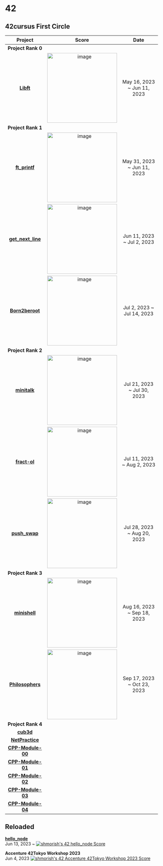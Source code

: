 <h1>42</h1>

<h2>42cursus First Circle</h2>

| Project | Score | Date |
| :---: | :---: | :---: |
|**Project Rank 0**|
|<a href ="https://github.com/Mori062/libft"><b>Libft</b></a>|<img width="230" alt="image" src="https://github.com/Mori062/42/assets/110565242/1a41dceb-577e-4fe4-a671-de217c82d4ac">|May 16, 2023 ~ Jun 11, 2023|
|**Project Rank 1**|
|<a href ="https://github.com/Mori062/ft_printf"><b>ft_printf</b></a>|<img width="230" alt="image" src="https://github.com/Mori062/42/assets/110565242/b222da77-329b-4622-8b30-01e82537c276">|May 31, 2023 ~ Jun 11, 2023|
|<a href ="https://github.com/Mori062/get_next_line"><b>get_next_line</b></a>|<img width="230" alt="image" src="https://github.com/Mori062/42/assets/110565242/fc7d4bc1-8688-4e8c-bbd8-257b21796088">|Jun 11, 2023 ~ Jul 2, 2023|
|<a href ="https://github.com/Mori062/Born2beroot"><b>Born2beroot</b></a>|<img width="230" alt="image" src="https://github.com/Mori062/42/assets/110565242/fc7d4bc1-8688-4e8c-bbd8-257b21796088">|Jul 2, 2023 ~ Jul 14, 2023|
|**Project Rank 2**|
|<a href ="https://github.com/Mori062/minitalk"><b>minitalk</b></a>|<img width="230" alt="image" src="https://github.com/Mori062/42/assets/110565242/cd5e49fb-0ef0-479a-8251-5364363817ca">|Jul 21, 2023 ~ Jul 30, 2023
|<a href ="https://github.com/Mori062/fract-ol"><b>fract-ol</b></a>|<img width="230" alt="image" src="https://github.com/Mori062/42/assets/110565242/3ac01058-e8f5-4494-8b5f-4a912fe7b3f3">|Jul 11, 2023 ~ Aug 2, 2023
|<a href ="https://github.com/Mori062/push_swap"><b>push_swap</b></a>|<img width="230" alt="image" src="https://github.com/Mori062/42/assets/110565242/fc7d4bc1-8688-4e8c-bbd8-257b21796088">|Jul 28, 2023 ~ Aug 20, 2023
|**Project Rank 3**|
|<a href ="https://github.com/Mori062/minishell"><b>minishell</a>|<img width="230" alt="image" src="https://github.com/Mori062/42/assets/110565242/d8ac141b-1e96-408d-afb7-23a2e5feeaa5">|Aug 16, 2023 ~ Sep 18, 2023|
|<a href ="https://github.com/Mori062/Philosophers"><b>Philosophers</a>|<img width="230" alt="image" src="https://github.com/Mori062/42/assets/110565242/b222da77-329b-4622-8b30-01e82537c276">|Sep 17, 2023 ~ Oct 23, 2023|
|**Project Rank 4**|
|<a href ="https://github.com/Mori062/cub3d"><b>cub3d</a>|||
|<a href ="https://github.com/Mori062/NetPractice"><b>NetPractice</a>|||
|<a href ="https://github.com/Mori062/CPP-Module-00"><b>CPP-Module-00</a>|||
|<a href ="https://github.com/Mori062/CPP-Module-01"><b>CPP-Module-01</a>|||
|<a href ="https://github.com/Mori062/CPP-Module-02"><b>CPP-Module-02</a>|||
|<a href ="https://github.com/Mori062/CPP-Module-03"><b>CPP-Module-03</a>|||
|<a href ="https://github.com/Mori062/CPP-Module-04"><b>CPP-Module-04</a>|||

<h2>Reloaded</h2>
<a href ="https://github.com/Mori062/hello_node"><b>hello_node</b></a><br>
Jun 13, 2023 ~
<a href="https://github.com/JaeSeoKim/badge42"><img src="https://badge42.vercel.app/api/v2/cliqpey3e001608lb2omur6rb/project/3119750" alt="shmorish's 42 hello_node Score" /></a>

<b>Accenture 42Tokyo Workshop 2023</b><br>
Jun 4, 2023
<a href="https://github.com/JaeSeoKim/badge42"><img src="https://badge42.vercel.app/api/v2/cliqpey3e001608lb2omur6rb/project/3110608" alt="shmorish's 42 Accenture 42Tokyo Workshop 2023 Score" /></a>
